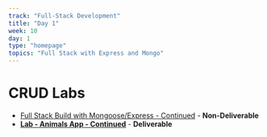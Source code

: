 ```yaml
---
track: "Full-Stack Development"
title: "Day 1"
week: 10
day: 1
type: "homepage"
topics: "Full Stack with Express and Mongo"
---
```


# CRUD Labs

- [Full Stack Build with Mongoose/Express - Continued](/full-stack-development/week-10/day-1/lecture) - **Non-Deliverable**
- [**Lab - Animals App - Continued**](/full-stack-development/week-10/day-1/lab) - **Deliverable**
